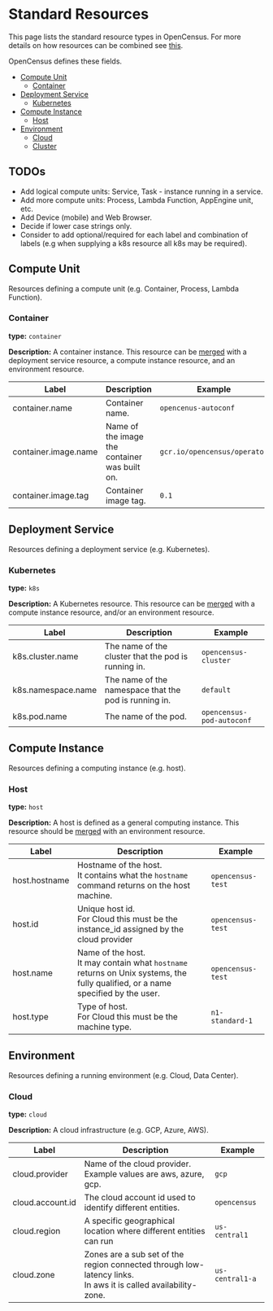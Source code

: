 # Standard Resources

This page lists the standard resource types in OpenCensus. For more details on how resources can 
be combined see [this](Resource.md).

OpenCensus defines these fields.
 * [Compute Unit](#compute-unit)
   * [Container](#container)
 * [Deployment Service](#deployment-service)
   * [Kubernetes](#kubernetes)
 * [Compute Instance](#compute-instance)
   * [Host](#host)
 * [Environment](#environment)
   * [Cloud](#cloud)
   * [Cluster](#cluster)

## TODOs
* Add logical compute units: Service, Task - instance running in a service.
* Add more compute units: Process, Lambda Function, AppEngine unit, etc.
* Add Device (mobile) and Web Browser.
* Decide if lower case strings only.
* Consider to add optional/required for each label and combination of labels (e.g when supplying a 
k8s resource all k8s may be required).

## Compute Unit
Resources defining a compute unit (e.g. Container, Process, Lambda Function).

### Container
**type:** `container`

**Description:** A container instance. This resource can be [merged](Resource.md#Merging) with a
deployment service resource, a compute instance resource, and an environment resource.

| Label  | Description  | Example  |
|---|---|---|
| container.name | Container name. | `opencenus-autoconf` |
| container.image.name | Name of the image the container was built on. | `gcr.io/opencensus/operator` |
| container.image.tag | Container image tag. | `0.1` |

## Deployment Service
Resources defining a deployment service (e.g. Kubernetes).

### Kubernetes
**type:** `k8s`

**Description:** A Kubernetes resource. This resource can be [merged](Resource.md#Merging) with
a compute instance resource, and/or an environment resource.

| Label  | Description  | Example  |
|---|---|---|
| k8s.cluster.name | The name of the cluster that the pod is running in. | `opencensus-cluster` |
| k8s.namespace.name | The name of the namespace that the pod is running in. | `default` |
| k8s.pod.name | The name of the pod. | `opencensus-pod-autoconf` |

## Compute Instance
Resources defining a computing instance (e.g. host).

### Host
**type:** `host`

**Description:** A host is defined as a general computing instance. This resource should be
[merged](Resource.md#Merging) with an environment resource.


| Label  | Description  | Example  |
|---|---|---|
| host.hostname | Hostname of the host.<br/> It contains what the `hostname` command returns on the host machine. | `opencensus-test` |
| host.id | Unique host id.<br/> For Cloud this must be the instance_id assigned by the cloud provider | `opencensus-test` |
| host.name | Name of the host.<br/> It may contain what `hostname` returns on Unix systems, the fully qualified, or a name specified by the user. | `opencensus-test` |
| host.type | Type of host.<br/> For Cloud this must be the machine type.| `n1-standard-1` |

## Environment

Resources defining a running environment (e.g. Cloud, Data Center).

### Cloud
**type:** `cloud`

**Description:** A cloud infrastructure (e.g. GCP, Azure, AWS).

| Label  | Description  | Example  |
|---|---|---|
| cloud.provider | Name of the cloud provider.<br/> Example values are aws, azure, gcp. | `gcp` |
| cloud.account.id | The cloud account id used to identify different entities. | `opencensus` |
| cloud.region | A specific geographical location where different entities can run | `us-central1` |
| cloud.zone | Zones are a sub set of the region connected through low-latency links.<br/> In aws it is called availability-zone. | `us-central1-a` |
